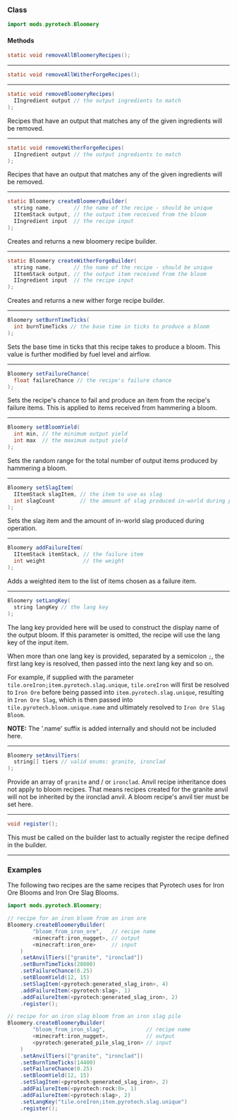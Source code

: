 ### Class

```java
import mods.pyrotech.Bloomery
```

#### Methods

```java
static void removeAllBloomeryRecipes();
```


---


```java
static void removeAllWitherForgeRecipes();
```


---


```java
static void removeBloomeryRecipes(
  IIngredient output // the output ingredients to match
);
```

Recipes that have an output that matches any of the given ingredients will be removed.

---


```java
static void removeWitherForgeRecipes(
  IIngredient output // the output ingredients to match
);
```

Recipes that have an output that matches any of the given ingredients will be removed.

---


```java
static Bloomery createBloomeryBuilder(
  string name,       // the name of the recipe - should be unique
  IItemStack output, // the output item received from the bloom
  IIngredient input  // the recipe input
);
```

Creates and returns a new bloomery recipe builder.

---


```java
static Bloomery createWitherForgeBuilder(
  string name,       // the name of the recipe - should be unique
  IItemStack output, // the output item received from the bloom
  IIngredient input  // the recipe input
);
```

Creates and returns a new wither forge recipe builder.

---

```java
Bloomery setBurnTimeTicks(
  int burnTimeTicks // the base time in ticks to produce a bloom
);
```

Sets the base time in ticks that this recipe takes to produce a bloom. This value is further modified by fuel level and airflow.

---


```java
Bloomery setFailureChance(
  float failureChance // the recipe's failure chance
);
```

Sets the recipe's chance to fail and produce an item from the recipe's failure items. This is applied to items received from hammering a bloom.

---


```java
Bloomery setBloomYield(
  int min, // the minimum output yield
  int max  // the maximum output yield
);
```

Sets the random range for the total number of output items produced by hammering a bloom.

---


```java
Bloomery setSlagItem(
  IItemStack slagItem, // the item to use as slag
  int slagCount        // the amount of slag produced in-world during processing
);
```

Sets the slag item and the amount of in-world slag produced during operation.

---


```java
Bloomery addFailureItem(
  IItemStack itemStack, // the failure item
  int weight            // the weight
);
```

Adds a weighted item to the list of items chosen as a failure item.

---


```java
Bloomery setLangKey(
  string langKey // the lang key
);
```

The lang key provided here will be used to construct the display name of the output bloom.
If this parameter is omitted, the recipe will use the lang key of the input item.

When more than one lang key is provided, separated by a semicolon `;`, the first lang key is resolved, then passed into the next lang key and so on.

For example, if supplied with the parameter `tile.oreIron;item.pyrotech.slag.unique`, `tile.oreIron` will first be resolved to `Iron Ore` before being passed into `item.pyrotech.slag.unique`, resulting in `Iron Ore Slag`, which is then passed into `tile.pyrotech.bloom.unique.name` and ultimately resolved to `Iron Ore Slag Bloom`.

**NOTE:** The '.name' suffix is added internally and should not be included here.

---


```java
Bloomery setAnvilTiers(
  string[] tiers // valid enums: granite, ironclad
);
```

Provide an array of `granite` and / or `ironclad`.
Anvil recipe inheritance does not apply to bloom recipes. That means recipes created for the granite anvil will not be inherited by the ironclad anvil. A bloom recipe's anvil tier must be set here.

---


```java
void register();
```

This must be called on the builder last to actually register the recipe defined in the builder.

---


### Examples

The following two recipes are the same recipes that Pyrotech uses for Iron Ore Blooms and Iron Ore Slag Blooms.

```java
import mods.pyrotech.Bloomery;

// recipe for an iron bloom from an iron ore
Bloomery.createBloomeryBuilder(
        "bloom_from_iron_ore",   // recipe name
        <minecraft:iron_nugget>, // output
        <minecraft:iron_ore>     // input
    )
    .setAnvilTiers(["granite", "ironclad"])
    .setBurnTimeTicks(28800)
    .setFailureChance(0.25)
    .setBloomYield(12, 15)
    .setSlagItem(<pyrotech:generated_slag_iron>, 4)
    .addFailureItem(<pyrotech:slag>, 1)
    .addFailureItem(<pyrotech:generated_slag_iron>, 2)
    .register();

// recipe for an iron slag bloom from an iron slag pile
Bloomery.createBloomeryBuilder(
        "bloom_from_iron_slag",             // recipe name
        <minecraft:iron_nugget>,            // output
        <pyrotech:generated_pile_slag_iron> // input
    )
    .setAnvilTiers(["granite", "ironclad"])
    .setBurnTimeTicks(14400)
    .setFailureChance(0.25)
    .setBloomYield(12, 15)
    .setSlagItem(<pyrotech:generated_slag_iron>, 2)
    .addFailureItem(<pyrotech:rock:0>, 1)
    .addFailureItem(<pyrotech:slag>, 2)
    .setLangKey("tile.oreIron;item.pyrotech.slag.unique")
    .register();
```
